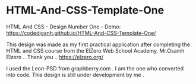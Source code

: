 # HTML-And-CSS-Template-One
HTML And CSS - Design Number One - Demo:
https://codediganh.github.io/HTML-And-CSS-Template-One/

This design was made as my first practical application after completing the HTML and CSS course from the ElZero Web School Academy.
Mr.Osamh Elzero .. Thank you .. https://elzero.org/

I used the Leon-PSD from graphberry.com .
I am the one who converted into code.
This design is still under development by me .

